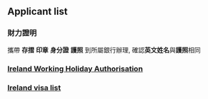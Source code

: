 ## Applicant list

### 財力證明 
攜帶 **存摺** **印章** **身分證** **護照** 到所屬銀行辦理, 確認**英文姓名**與**護照**相同  

### [Ireland Working Holiday Authorisation](applicant_list/Ireland_WHA.md)

### [Ireland visa list](http://www.twbusinessnet.com/countryPage.do?id=16&country=IE)
